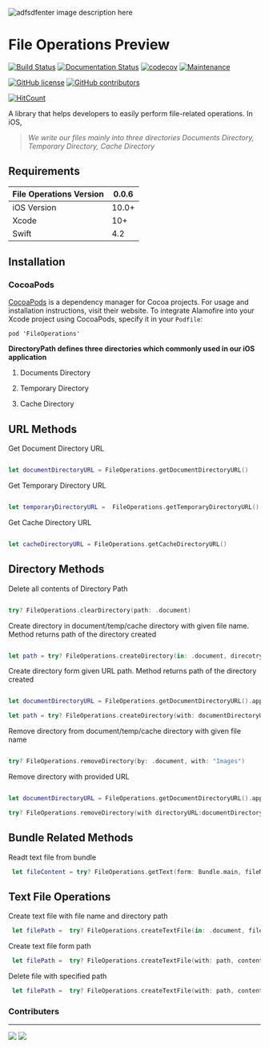 ![adfsdfenter image description here](https://raw.githubusercontent.com/rintoandrews90/FileOperations/master/folder.png)
# File Operations Preview 

[![Build Status](https://travis-ci.org/rinto-andrews/FileOperations.svg?branch=master)](https://travis-ci.org/rinto-andrews/FileOperations) [![Documentation Status](https://readthedocs.org/projects/ansicolortags/badge/?version=latest)](http://ansicolortags.readthedocs.io/?badge=latest) [![codecov](https://codecov.io/gh/rinto-andrews/FileOperations/branch/master/graph/badge.svg)](https://codecov.io/gh/rinto-andrews/FileOperations) [![Maintenance](https://img.shields.io/badge/Maintained%3F-yes-green.svg)](https://GitHub.com/Naereen/StrapDown.js/graphs/commit-activity)

[![GitHub license](https://img.shields.io/github/license/Naereen/StrapDown.js.svg)](https://github.com/Naereen/StrapDown.js/blob/master/LICENSE)  [![GitHub contributors](https://img.shields.io/github/contributors/Naereen/StrapDown.js.svg)](https://github.com/rinto-andrews/FileOperations/graphs/contributors)

[![HitCount](http://hits.dwyl.io/rintoandrews90/https://githubcom/rintoandrews90/FileOperations.svg)](http://hits.dwyl.io/rintoandrews90/https://githubcom/rintoandrews90/FileOperations)

  

A library that helps developers to easily perform file-related operations. In iOS,


>_We write our files mainly into three directories Documents Directory, Temporary Directory, Cache Directory_

  

## Requirements

  

| File Operations Version | 0.0.6 |
|--|--|
| iOS Version | 10.0+ |
| Xcode | 10+ |
| Swift | 4.2 | 5

  

## Installation

  

### CocoaPods

[CocoaPods](https://cocoapods.org/)  is a dependency manager for Cocoa projects. For usage and installation instructions, visit their website. To integrate Alamofire into your Xcode project using CocoaPods, specify it in your  `Podfile`:

  

    pod 'FileOperations'

  





****DirectoryPath defines three directories which commonly used in our iOS application****

1. Documents Directory

2. Temporary Directory

3.  Cache Directory

 
## URL Methods

Get Document Directory URL

```swift

let documentDirectoryURL = FileOperations.getDocumentDirectoryURL()

```

Get Temporary Directory URL

```swift

let temporaryDirectoryURL =  FileOperations.getTemporaryDirectoryURL()

```

  

Get Cache Directory URL

```swift

let cacheDirectoryURL = FileOperations.getCacheDirectoryURL()

```

## Directory Methods

  

Delete all contents of Directory Path

```swift

try? FileOperations.clearDirectory(path: .document)

```

  

Create directory in document/temp/cache directory with given file name. Method returns path of the directory created

```swift

let path = try? FileOperations.createDirectory(in: .document, direcotryName: "Image")


```

  

Create directory form given URL path. Method returns path of the directory created

```swift

let documentDirectoryURL = FileOperations.getDocumentDirectoryURL().appendingPathComponent("Images")

let path = try? FileOperations.createDirectory(with: documentDirectoryURL)

```

Remove directory from document/temp/cache directory with given file name

```swift

try? FileOperations.removeDirectory(by: .document, with: "Images")

```

Remove directory with provided URL

```swift

let documentDirectoryURL = FileOperations.getDocumentDirectoryURL().appendingPathComponent("test")

try? FileOperations.removeDirectory(with directoryURL:documentDirectoryURL)

```



## Bundle Related Methods

Readt text file from bundle

```swift
 let fileContent = try? FileOperations.getText(form: Bundle.main, fileName: "sample")

```

## Text File Operations

Create text file with file name and directory path

```swift
 let filePath =  try? FileOperations.createTextFile(in: .document, fileName: "About", content: "Sample Text")

```

Create text file form path

```swift
 let filePath =  try? FileOperations.createTextFile(with: path, content: "Sample Text")

```

Delete file with specified path

```swift
 let filePath =  try? FileOperations.createTextFile(with: path, content: "Sample Text")

```

 ###  Contributers
 
 ------------
 
[![](https://avatars3.githubusercontent.com/u/16162588?size=50)](https://avatars3.githubusercontent.com/u/16162588?size=50) [![](https://avatars1.githubusercontent.com/u/11071838?size=50)](https://github.com/remarkablemark)




